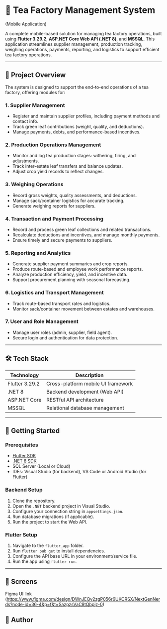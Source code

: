 # 🍃 Tea Factory Management System
(Mobile Application)

A complete mobile-based solution for managing tea factory operations, built using **Flutter 3.29.2**, **ASP.NET Core Web API (.NET 8)**, and **MSSQL**. This application streamlines supplier management, production tracking, weighing operations, payments, reporting, and logistics to support efficient tea factory operations.

---

## 📱 Project Overview

The system is designed to support the end-to-end operations of a tea factory, offering modules for:

### 1. Supplier Management
- Register and maintain supplier profiles, including payment methods and contact info.
- Track green leaf contributions (weight, quality, and deductions).
- Manage payments, debts, and performance-based incentives.

### 2. Production Operations Management
- Monitor and log tea production stages: withering, firing, and adjustments.
- Track inter-estate leaf transfers and balance updates.
- Adjust crop yield records to reflect changes.

### 3. Weighing Operations
- Record gross weights, quality assessments, and deductions.
- Manage sack/container logistics for accurate tracking.
- Generate weighing reports for suppliers.

### 4. Transaction and Payment Processing
- Record and process green leaf collections and related transactions.
- Recalculate deductions and incentives, and manage monthly payments.
- Ensure timely and secure payments to suppliers.

### 5. Reporting and Analytics
- Generate supplier payment summaries and crop reports.
- Produce route-based and employee work performance reports.
- Analyze production efficiency, yield, and incentive data.
- Support procurement planning with seasonal forecasting.

### 6. Logistics and Transport Management
- Track route-based transport rates and logistics.
- Monitor sack/container movement between estates and warehouses.

### 7. User and Role Management
- Manage user roles (admin, supplier, field agent).
- Secure login and authentication for data protection.

---

## 🛠️ Tech Stack

| Technology     | Description                         |
|----------------|-------------------------------------|
| Flutter 3.29.2 | Cross-platform mobile UI framework  |
| .NET 8         | Backend development (Web API)       |
| ASP.NET Core   | RESTful API architecture            |
| MSSQL          | Relational database management      |

---

## 🚀 Getting Started

### Prerequisites
- [Flutter SDK](https://docs.flutter.dev/get-started/install)
- [.NET 8 SDK](https://dotnet.microsoft.com/en-us/download/dotnet/8.0)
- SQL Server (Local or Cloud)
- IDEs: Visual Studio (for backend), VS Code or Android Studio (for Flutter)

### Backend Setup
1. Clone the repository.
2. Open the `.NET` backend project in Visual Studio.
3. Configure your connection string in `appsettings.json`.
4. Run database migrations (if applicable).
5. Run the project to start the Web API.

### Flutter Setup
1. Navigate to the `flutter_app` folder.
2. Run `flutter pub get` to install dependencies.
3. Configure the API base URL in your environment/service file.
4. Run the app using `flutter run`.

---

## 📸 Screens
Figma UI link (https://www.figma.com/design/DWnJEQv2zgP056r6UKCRSX/NextGenNerds?node-id=36-4&p=f&t=SazpzsVaC8tQbpjz-0)



## 👤 Author


